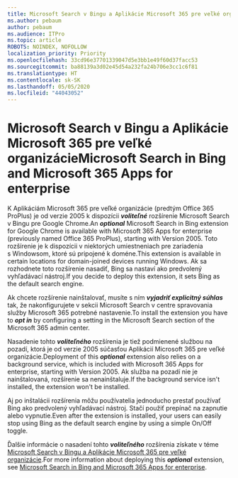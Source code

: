 ```yaml
---
title: Microsoft Search v Bingu a Aplikácie Microsoft 365 pre veľké organizácie
ms.author: pebaum
author: pebaum
ms.audience: ITPro
ms.topic: article
ROBOTS: NOINDEX, NOFOLLOW
localization_priority: Priority
ms.openlocfilehash: 33cd96e37701339047d5e3bb1e49f60d37facc53
ms.sourcegitcommit: ba88139a3d02e45d54a232fa24b706e3cc1c6f81
ms.translationtype: HT
ms.contentlocale: sk-SK
ms.lasthandoff: 05/05/2020
ms.locfileid: "44043052"
---
```

# <a name="microsoft-search-in-bing-and-microsoft-365-apps-for-enterprise"></a><span data-ttu-id="e9009-102">Microsoft Search v Bingu a Aplikácie Microsoft 365 pre veľké organizácie</span><span class="sxs-lookup"><span data-stu-id="e9009-102">Microsoft Search in Bing and Microsoft 365 Apps for enterprise</span></span>

<span data-ttu-id="e9009-103">K Aplikáciám Microsoft 365 pre veľké organizácie (predtým Office 365 ProPlus) je od verzie 2005 k dispozícii ***voliteľné*** rozšírenie Microsoft Search v Bingu pre Google Chrome.</span><span class="sxs-lookup"><span data-stu-id="e9009-103">An ***optional*** Microsoft Search in Bing extension for Google Chrome is available with Microsoft 365 Apps for enterprise (previously named Office 365 ProPlus), starting with Version 2005.</span></span> <span data-ttu-id="e9009-104">Toto rozšírenie je k dispozícii v niektorých umiestneniach pre zariadenia s Windowsom, ktoré sú pripojené k doméne.</span><span class="sxs-lookup"><span data-stu-id="e9009-104">This extension is available in certain locations for domain-joined devices running Windows.</span></span> <span data-ttu-id="e9009-105">Ak sa rozhodnete toto rozšírenie nasadiť, Bing sa nastaví ako predvolený vyhľadávací nástroj.</span><span class="sxs-lookup"><span data-stu-id="e9009-105">If you decide to deploy this extension, it sets Bing as the default search engine.</span></span>

<span data-ttu-id="e9009-106">Ak chcete rozšírenie nainštalovať, musíte s ním ***vyjadriť explicitný súhlas*** tak, že nakonfigurujete v sekcii Microsoft Search v centre spravovania služby Microsoft 365 potrebné nastavenie.</span><span class="sxs-lookup"><span data-stu-id="e9009-106">To install the extension you have to ***opt in*** by configuring a setting in the Microsoft Search section of the Microsoft 365 admin center.</span></span>

<span data-ttu-id="e9009-107">Nasadenie tohto ***voliteľného*** rozšírenia je tiež podmienené službou na pozadí, ktorá je od verzie 2005 súčasťou Aplikácií Microsoft 365 pre veľké organizácie.</span><span class="sxs-lookup"><span data-stu-id="e9009-107">Deployment of this ***optional*** extension also relies on a background service, which is included with Microsoft 365 Apps for enterprise, starting with Version 2005.</span></span> <span data-ttu-id="e9009-108">Ak služba na pozadí nie je nainštalovaná, rozšírenie sa nenainštaluje.</span><span class="sxs-lookup"><span data-stu-id="e9009-108">If the background service isn't installed, the extension won't be installed.</span></span>

<span data-ttu-id="e9009-109">Aj po inštalácii rozšírenia môžu používatelia jednoducho prestať používať Bing ako predvolený vyhľadávací nástroj. Stačí použiť prepínač na zapnutie alebo vypnutie.</span><span class="sxs-lookup"><span data-stu-id="e9009-109">Even after the extension is installed, your users can easily stop using Bing as the default search engine by using a simple On/Off toggle.</span></span>

<span data-ttu-id="e9009-110">Ďalšie informácie o nasadení tohto ***voliteľného*** rozšírenia získate v téme [Microsoft Search v Bingu a Aplikácie Microsoft 365 pre veľké organizácie](https://docs.microsoft.com/deployoffice/microsoft-search-bing).</span><span class="sxs-lookup"><span data-stu-id="e9009-110">For more information about deploying this ***optional*** extension, see [Microsoft Search in Bing and Microsoft 365 Apps for enterprise](https://docs.microsoft.com/deployoffice/microsoft-search-bing).</span></span>